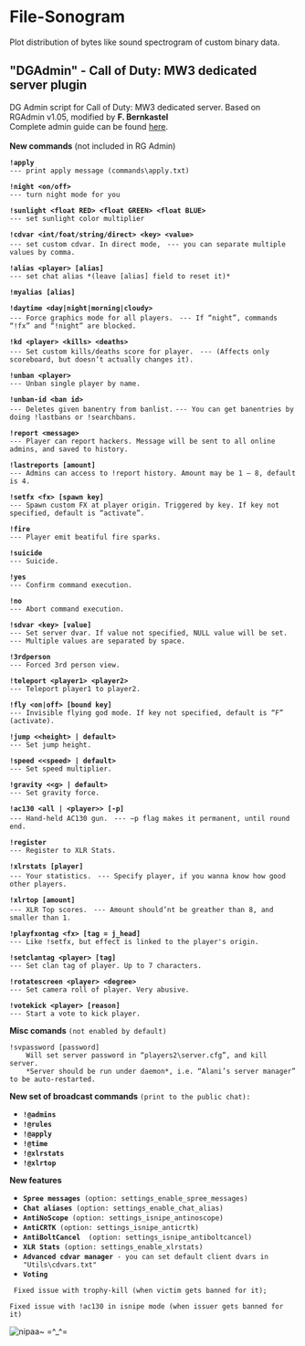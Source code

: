 # File-Sonogram

Plot distribution of bytes like sound spectrogram of custom binary data.

## "DGAdmin" - Call of Duty: MW3 dedicated server plugin
DG Admin script for Call of Duty: MW3 dedicated server. Based on RGAdmin v1.05, modified by **F. Bernkastel**<br>
Complete admin guide can be found [here](https://drive.google.com/file/d/0B4OfimTH0gRhdGxoSHBJY194UWs/view?usp=sharing).<br><br>
**New commands** (not included in RG Admin)

**`!apply`**<br>
`--- print apply message (commands\apply.txt)`
        
**`!night <on/off>`**<br>
`--- turn night mode for you`

**`!sunlight <float RED> <float GREEN> <float BLUE>`**<br>
`--- set sunlight color multiplier`

**`!cdvar <int/foat/string/direct> <key> <value>`**<br>
`--- set custom cdvar. In direct mode, `
`--- you can separate multiple values by comma.`

**`!alias <player> [alias]`**<br>
`--- set chat alias *(leave [alias] field to reset it)*`

**`!myalias [alias]`**<br>

**`!daytime <day|night|morning|cloudy>`**<br>
`--- Force graphics mode for all players. `
`--- If “night”, commands “!fx” and “!night” are blocked.`

**`!kd <player> <kills> <deaths>`**<br>
`--- Set custom kills/deaths score for player. `
`--- (Affects only scoreboard, but doesn’t actually changes it).`

**`!unban <player>`**<br>
`--- Unban single player by name.`

**`!unban-id <ban id>`**<br>
`--- Deletes given banentry from banlist.`
`--- You can get banentries by doing !lastbans or !searchbans.`

**`!report <message>`**<br>
`--- Player can report hackers. Message will be sent to all online admins, and saved to history.`

**`!lastreports [amount]`**<br>
`--- Admins can access to !report history. Amount may be 1 – 8, default is 4.`

**`!setfx <fx> [spawn key]`**<br>
`--- Spawn custom FX at player origin. Triggered by key. If key not specified, default is “activate”.`

**`!fire`**<br>
`--- Player emit beatiful fire sparks. `

**`!suicide`**<br>
`--- Suicide.`

**`!yes`**<br>
`--- Confirm command execution.`

**`!no`**<br>
`--- Abort command execution.`

**`!sdvar <key> [value]`**<br>
`--- Set server dvar. If value not specified, NULL value will be set. `
`--- Multiple values are separated by space.`

**`!3rdperson`**<br>
`--- Forced 3rd person view.`

**`!teleport <player1> <player2>`**<br>
`--- Teleport player1 to player2.`

**`!fly <on|off> [bound key]`**<br>
`--- Invisible flying god mode. If key not specified, default is “F” (activate).`

**`!jump <<height> | default>`**<br>
`--- Set jump height.`

**`!speed <<speed> | default>`**<br>
`--- Set speed multiplier.`

**`!gravity <<g> | default>`**<br>
`--- Set gravity force.`

**`!ac130 <all | <player>> [-p]`**<br>
`--- Hand-held AC130 gun. `
`--- –p flag makes it permanent, until round end.`

**`!register`**<br>
`--- Register to XLR Stats.`

**`!xlrstats [player]`**<br>
`--- Your statistics. `
`--- Specify player, if you wanna know how good other players.`

**`!xlrtop [amount]`**<br>
`--- XLR Top scores. `
`--- Amount should’nt be greather than 8, and smaller than 1.`

**`!playfxontag <fx> [tag = j_head]`**<br>
`--- Like !setfx, but effect is linked to the player's origin.`

**`!setclantag <player> [tag]`**<br>
`--- Set clan tag of player. Up to 7 characters.`

**`!rotatescreen <player> <degree>`**<br>
`--- Set camera roll of player. Very abusive.`

**`!votekick <player> [reason]`**<br>
`--- Start a vote to kick player.`

**Misc comands** `(not enabled by default)`

    !svpassword [password]
        Will set server password in “players2\server.cfg”, and kill server.
        *Server should be run under daemon*, i.e. “Alani’s server manager” to be auto-restarted.

**New set of broadcast commands** `(print to the public chat):`
  - **`!@admins`**
  - **`!@rules`**
  - **`!@apply`**
  - **`!@time`**
  - **`!@xlrstats`**
  - **`!@xlrtop`**


**New features**
 - **`Spree messages`**` (option: settings_enable_spree_messages)`
 - **`Chat aliases`**` (option: settings_enable_chat_alias)`
 - **`AntiNoScope`**` (option: settings_isnipe_antinoscope)`
 - **`AntiCRTK`**` (option: settings_isnipe_anticrtk)`
 - **`AntiBoltCancel`**`  (option: settings_isnipe_antiboltcancel)`
 - **`XLR Stats`**` (option: settings_enable_xlrstats)`
 - **`Advanced cdvar manager`**` - you can set default client dvars in "Utils\cdvars.txt"`
 - **`Voting`**

` Fixed issue with trophy-kill (when victim gets banned for it);`

 `Fixed issue with !ac130 in isnipe mode (when issuer gets banned for it)`
 
 ![nipaa~ =^_^=](http://anime.net.kg/uploads/pictures/Furude.Rika.low.1153817.png)
